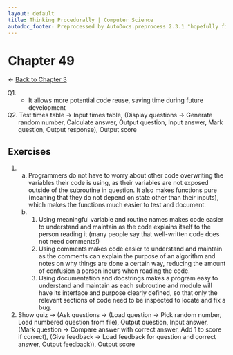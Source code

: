 ```yaml
---
layout: default
title: Thinking Procedurally | Computer Science
autodoc_footer: Preprocessed by AutoDocs.preprocess 2.3.1 "hopefully fix indexes" ⓒ Starwort, 2020
---
```


<style>
    :not(ul) + ol {
        counter-reset: list-ctr;
        list-style-type: none;
        list-style-position: outside;
    }
    :not(ul) + ol > li {
        counter-increment: list-ctr;
    }
    :not(ul) + ol > li::before {
        content:"Q" counter(list-ctr) ". ";
        margin-left: -25px;
    }
    ol ul {
        list-style-type: lower-alpha;
    }
    ol ul ul {
        list-style-type: lower-roman;
    }
    /* ul ol {
        list-style-type: circle;
    } */
    ol ol {
        list-style-type: circle;
    }
    ul {
        list-style-type: decimal;
    }
    ul ul {
        list-style-type: lower-alpha;
    }
    ul ul ul {
        list-style-type: lower-roman;
    }
</style>
# Chapter 49

← [Back to Chapter 3](./index.html)

1. &#x200b;
    1. It allows more potential code reuse, saving time during future development
2. Test times table → Input times table, (Display questions → Generate random number, Calculate answer, Output question, Input answer, Mark question, Output response), Output score

## Exercises

- &#x200b;
    - Programmers do not have to worry about other code overwriting the variables their code is using, as their variables are not exposed outside of the subroutine in question. It also makes functions pure (meaning that they do not depend on state other than their inputs), which makes the functions much easier to test and document.
    - &#x200b;
        1. Using meaningful variable and routine names makes code easier to understand and maintain as the code explains itself to the person reading it (many people say that well-written code does not need comments!)
        2. Using comments makes code easier to understand and maintain as the comments can explain the purpose of an algorithm and notes on why things are done a certain way, reducing the amount of confusion a person incurs when reading the code.
        3. Using documentation and docstrings makes a program easy to understand and maintain as each subroutine and module will have its interface and purpose clearly defined, so that only the relevant sections of code need to be inspected to locate and fix a bug.
- Show quiz → (Ask questions → (Load question → Pick random number, Load numbered question from file), Output question, Input answer, (Mark question → Compare answer with correct answer, Add 1 to score if correct), (Give feedback → Load feedback for question and correct answer, Output feedback)), Output score